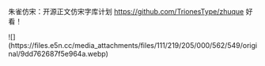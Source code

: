 <p>朱雀仿宋：开源正文仿宋字库计划 <a href="https://github.com/TrionesType/zhuque" target="_blank" rel="nofollow noopener" translate="no"><span class="invisible">https://</span><span class="">github.com/TrionesType/zhuque</span><span class="invisible"></span></a> 好看！</p>
![](https://files.e5n.cc/media_attachments/files/111/219/205/000/562/549/original/9dd762687f5e964a.webp)